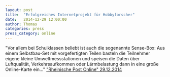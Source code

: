 ```yaml
---
layout: post
title:  "Erfolgreiches Internetprojekt für Hobbyforscher"
date:   2014-12-29 12:00:00
author: Thomas
categories: press
press_category: online
---
```

"Vor allem bei Schulklassen beliebt ist auch die sogenannte Sense-Box: Aus einem Selbstbau-Set mit vorgefertigten Teilen basteln die Teilnehmer eigene kleine Umweltmessstationen und speisen die Daten über Luftqualität, Verkehrsaufkommen oder Lärmbelastung dann in eine große Online-Karte ein..."
<a href="http://www.rp-online.de/panorama/wissen/erfolgreiches-internetprojekt-fuer-hobbyforscher-aid-1.4764906" target="_blank">"Rheinische Post Online" 29.12.2014</a>
